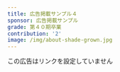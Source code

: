 ```yaml
---
title: 広告掲載サンプル４
sponsor: 広告掲載サンプル
grade: 第４０期卒業
contribution: '2'
image: /img/about-shade-grown.jpg
---
```

この広告はリンクを設定していません
